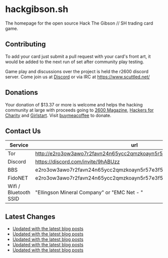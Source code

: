 # hackgibson.sh
The homepage for the open source Hack The Gibson // SH trading card game.


## Contributing

To add your card just submit a pull request with your card's front art, it would be added to the next run of set after community play testing.

Game play and discussions over the project is held the r2600 discord server. Come join us at [Discord](https://discord.com/invite/9hABUzz) or via IRC at https://www.scuttled.net/


## Donations

Your donation of $13.37 or more is welcome and helps the hacking community at large with proceeds going to [2600 Magazine](https://2600.com/), [Hackers for Charity](https://hackersforcharity.org) and [Girlstart](https://girlstart.org).  Visit [buymeacoffee](https://www.buymeacoffee.com/hackgibson.sh) to donate.


## Contact Us

Service | url
-|-
Tor | http://e2ro3ow3awo7r2favn24n65ycc2qmzkoayn5r57e3f56nvjwdcgg32ad.onion
Discord | https://discord.com/invite/9hABUzz
BBS | e2ro3ow3awo7r2favn24n65ycc2qmzkoayn5r57e3f56nvjwdcgg32ad.onion:23
FidoNET | e2ro3ow3awo7r2favn24n65ycc2qmzkoayn5r57e3f56nvjwdcgg32ad.onion:24554
Wifi / Bluetooth SSID | "Ellingson Mineral Company" or "EMC Net - <fidonet address>"

## Latest Changes
<!-- BLOG-POST-LIST:START -->
- [Updated with the latest blog posts](https://github.com/DFW2600/hackgibson.sh/commit/811c4ab3c9b39309d33fc6feb2763a318e6d5e78)
- [Updated with the latest blog posts](https://github.com/DFW2600/hackgibson.sh/commit/d61fb1154c68c44d2c5937012aabd96224b4852c)
- [Updated with the latest blog posts](https://github.com/DFW2600/hackgibson.sh/commit/eeb867be8c5d6ff975b23ce4230de66f1e37119a)
- [Updated with the latest blog posts](https://github.com/DFW2600/hackgibson.sh/commit/bd803dffef5784d4009746bffeba47bf9e1ce889)
- [Updated with the latest blog posts](https://github.com/DFW2600/hackgibson.sh/commit/76e9670b0e9c6c377866432c9613a609af5fd59a)
<!-- BLOG-POST-LIST:END -->
